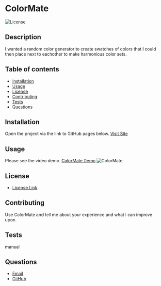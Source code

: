 # ColorMate
![License](https://img.shields.io/badge/License-MIT-yellow.svg)   
## Description
  I wanted a random color generator to create swatches of colors that I could then place next to eachother to make harmonious color sets.

## Table of contents
  * [Installation](#installation)
  * [Usage](#usage)
  * [License](#license)
  * [Contributing](#contributing)
  * [Tests](#tests)
  * [Questions](#questions)
    
## Installation
  Open the project via the link to GitHub pages below.
  [Visit Site](https://brenthouston.github.io/ColorMate/)


  
    
## Usage
  Please see the video demo. [ColorMate Demo](https://drive.google.com/file/d/1MbN1JkupUsbd1HlzeLVFCdxA-LWGzN8R/view)
    ![ColorMate](https://github.com/brenthouston/ColorMate/assets/45694214/30f49f83-28bb-42b4-af07-d7571c5e3764)



    
## License
* [License Link](https://opensource.org/license/mit/)
     
## Contributing
  Use ColorMate and tell me about your experience and what I can improve upon.
    
    
## Tests
  manual
    
    
## Questions
   * [Email](mailto:brentjustinhouston@gmail.com)
   * [GitHub](https://github.com/brenthouston)
